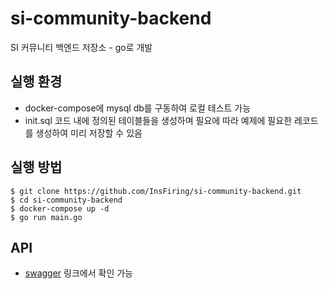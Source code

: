 # si-community-backend
SI 커뮤니티 백엔드 저장소 - go로 개발

## 실행 환경
* docker-compose에 mysql db를 구동하여 로컬 테스트 가능
* init.sql 코드 내에 정의된 테이블들을 생성하며 필요에 따라 예제에 필요한 레코드를 생성하여 미리 저장할 수 있음

## 실행 방법
```
$ git clone https://github.com/InsFiring/si-community-backend.git
$ cd si-community-backend
$ docker-compose up -d
$ go run main.go
```

## API
* [swagger](http://localhost:8000/swagger/index.html) 링크에서 확인 가능